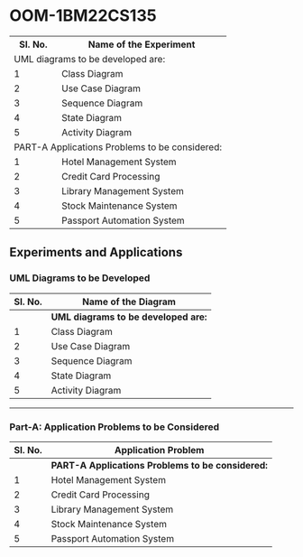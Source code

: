 # OOM-1BM22CS135


<!DOCTYPE html>
<html>
<!-- <head>
<style>
table, th, td {
  border: 1px solid black;
  border-collapse: collapse;
}
</style>
</head> -->
<body>

<table>
  <tr>
    <th>SI.
No.</th>
    <th>Name of the Experiment</th>
  </tr>
  <tr>
    <td colspan="2">UML diagrams to be developed are:</td>
  </tr>
  <tr>
    <td>1</td>
    <td>Class Diagram</td>
  </tr>
  <tr>
    <td>2</td>
    <td>Use Case Diagram</td>
  </tr>
  <tr>
    <td>3</td>
    <td>Sequence Diagram</td>
  </tr>
  <tr>
    <td>4</td>
    <td>State Diagram</td>
  </tr>
  <tr>
    <td>5</td>
    <td>Activity Diagram</td>
  </tr>
  <tr>
    <td colspan="2">PART-A
Applications Problems to be considered:</td>
  </tr>
  <tr>
    <td>1</td>
    <td>Hotel Management System</td>
  </tr>
  <tr>
    <td>2</td>
    <td>Credit Card Processing</td>
  </tr>
  <tr>
    <td>3</td>
    <td>Library Management System</td>
  </tr>
  <tr>
    <td>4</td>
    <td>Stock Maintenance System</td>
  </tr>
  <tr>
    <td>5</td>
    <td>Passport Automation System</td>
  </tr>
</table>

</body>
</html>


## Experiments and Applications

### UML Diagrams to be Developed

| SI. No. | Name of the Diagram        |
|---------|----------------------------|
|         | **UML diagrams to be developed are:** |
| 1       | Class Diagram              |
| 2       | Use Case Diagram           |
| 3       | Sequence Diagram           |
| 4       | State Diagram              |
| 5       | Activity Diagram           |

---

### Part-A: Application Problems to be Considered

| SI. No. | Application Problem        |
|---------|----------------------------|
|         | **PART-A Applications Problems to be considered:** |
| 1       | Hotel Management System    |
| 2       | Credit Card Processing     |
| 3       | Library Management System  |
| 4       | Stock Maintenance System   |
| 5       | Passport Automation System |

